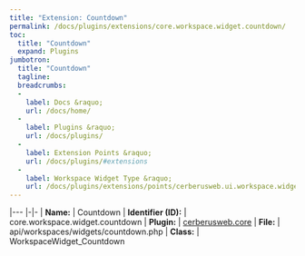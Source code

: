 ```yaml
---
title: "Extension: Countdown"
permalink: /docs/plugins/extensions/core.workspace.widget.countdown/
toc:
  title: "Countdown"
  expand: Plugins
jumbotron:
  title: "Countdown"
  tagline: 
  breadcrumbs:
  -
    label: Docs &raquo;
    url: /docs/home/
  -
    label: Plugins &raquo;
    url: /docs/plugins/
  -
    label: Extension Points &raquo;
    url: /docs/plugins/#extensions
  -
    label: Workspace Widget Type &raquo;
    url: /docs/plugins/extensions/points/cerberusweb.ui.workspace.widget
---
```


|---
|-|-
| **Name:** | Countdown
| **Identifier (ID):** | core.workspace.widget.countdown
| **Plugin:** | [cerberusweb.core](/docs/plugins/cerberusweb.core/)
| **File:** | api/workspaces/widgets/countdown.php
| **Class:** | WorkspaceWidget_Countdown

